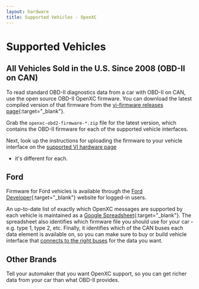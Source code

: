 ```yaml
---
layout: hardware
title: Supported Vehicles - OpenXC
---
```


<div class="page-header">
    <h1>Supported Vehicles</h1>
</div>

## All Vehicles Sold in the U.S. Since 2008 (OBD-II on CAN)

To read standard OBD-II diagnostics data from a car with OBD-II on CAN, use the
open source OBD-II OpenXC firmware. You can download the latest compiled
version of that firmware from the [vi-firmware releases
page](https://github.com/openxc/vi-firmware/releases){:target="_blank"}.

Grab the `openxc-obd2-firmware-*.zip` file for the latest version, which
contains the OBD-II firmware for each of the supported vehicle interfaces.

Next, look up the instructions for uploading the firmware to your vehicle
interface on the [supported VI hardware page](/vehicle-interface/hardware.html)
- it's different for each.

## Ford

Firmware for Ford vehicles is available through the [Ford
Developer](https://developer.ford.com){:target="_blank"} website for logged-in users.

An up-to-date list of exactly which OpenXC messages are supported by each
vehicle is maintained as a [Google
Spreadsheet](https://docs.google.com/spreadsheet/ccc?key=0Ajz-75u_7nEydFJxUG4yOVZ1NXJlcjNvdzdSTDdyY0E){:target="_blank"}.
The spreadsheet also identifies which firmware file you should use for your car - e.g.
type 1, type 2, etc. Finally, it identifies which of the CAN buses each data
element is available on, so you can make sure to buy or build vehicle interface
that [connects to the right buses](/vehicle-interface/hardware.html#obd-pins) for the data you
want.

## Other Brands

Tell your automaker that you want OpenXC support, so you can get richer data
from your car than what OBD-II provides.
